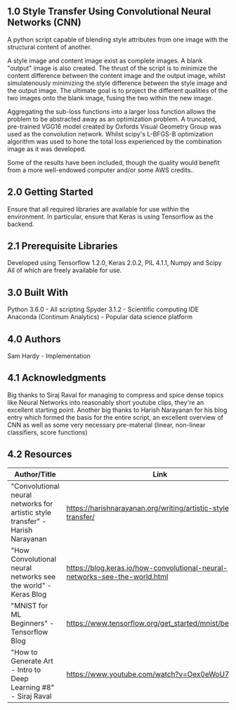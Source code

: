 ## 1.0 Style Transfer Using Convolutional Neural Networks (CNN) ##
A python script capable of blending style attributes from one image with the
structural content of another.

A style image and content image exist as complete images. A blank "output" image is
also created. The thrust of the script is to minimize the content difference between
the content image and the output image, whilst simulatenously minimizing the style
difference between the style image and the output image. The ultimate goal is to project
the different qualities of the two images onto the blank image, fusing the two within
the new image.

Aggregating the sub-loss functions into a larger loss function allows the problem
to be abstracted away as an optimization problem. A truncated, pre-trained VGG16 model
created by Oxfords Visual Geometry Group was used as the convolution network. Whilst
scipy's L-BFGS-B optimization algorithm was used to hone the total loss experienced
by the combination image as it was developed.

Some of the results have been included, though the quality would benefit from a more
well-endowed computer and/or some AWS credits..

## 2.0 Getting Started ##
Ensure that all required libraries are available for use within the environment. In particular, ensure that
Keras is using Tensorflow as the backend.

## 2.1 Prerequisite Libraries ##
Developed using Tensorflow 1.2.0, Keras 2.0.2, PIL 4.1.1, Numpy and Scipy All of which are freely available
for use.

## 3.0 Built With ##
Python 3.6.0 - All scripting
Spyder 3.1.2 - Scientific computing IDE
Anaconda (Continum Analytics) - Popular data science platform

## 4.0 Authors ##
Sam Hardy - Implementation

## 4.1 Acknowledgments ##
Big thanks to Siraj Raval for managing to compress and spice dense topics like Neural Networks
into reasonably short youtube clips, they're an excellent starting point.
Another big thanks to Harish Narayanan for his blog entry which formed the basis for the
entire script, an excellent overview of CNN as well as some very necessary pre-material (linear, non-linear classifiers, score functions)

## 4.2 Resources ##
| Author/Title  | Link  |
| ------------- | ----- |
| "Convolutional neural networks for artistic style transfer" - Harish Narayanan     | https://harishnarayanan.org/writing/artistic-style-transfer/ |
| "How Convolutional neural networks see the world" - Keras Blog     |   https://blog.keras.io/how-convolutional-neural-networks-see-the-world.html |
| "MNIST for ML Beginners" - Tensorflow Blog |    https://www.tensorflow.org/get_started/mnist/beginners |
| "How to Generate Art - Intro to Deep Learning #8" - Siraj Raval | https://www.youtube.com/watch?v=Oex0eWoU7AQ |

